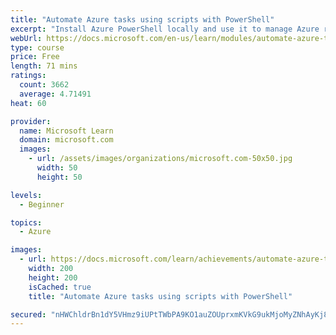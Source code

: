 ```yaml
---
title: "Automate Azure tasks using scripts with PowerShell"
excerpt: "Install Azure PowerShell locally and use it to manage Azure resources."
webUrl: https://docs.microsoft.com/en-us/learn/modules/automate-azure-tasks-with-powershell/
type: course
price: Free
length: 71 mins
ratings:
  count: 3662
  average: 4.71491
heat: 60

provider:
  name: Microsoft Learn
  domain: microsoft.com
  images:
    - url: /assets/images/organizations/microsoft.com-50x50.jpg
      width: 50
      height: 50

levels:
  - Beginner

topics:
  - Azure

images:
  - url: https://docs.microsoft.com/learn/achievements/automate-azure-tasks-with-powershell-social.png
    width: 200
    height: 200
    isCached: true
    title: "Automate Azure tasks using scripts with PowerShell"

secured: "nHWChldrBn1dY5VHmz9iUPtTWbPA9KO1auZOUprxmKVkG9ukMjoMyZNhAyKj8M/+3VPe42rUMZqNISx/yY+lF3cODEneDkfyR9iUNJI7KS9v5IwUF7hhTHmKf1hDPhxRizlLO8efzCf0z0Is9zkbcyJ8Kinc8noshR2hnu/oxjAeCI1nw1cf3PeIjEPBIlMJjCJsb8SIY7/gQRclYansI7qD2DmEHaaAXVHeoEoHKqNM/Z/Iw76ocwi/AD0XW40uLp9r/gs0kv0rcBF3vW62g0K7u3nx2rv9nTvEmy5NyxPbWS3WOriKOm/NR6H7/1seYc0ffqfls7bS/G5BYYcuyjddSrpyBTqnf1RLhBD80H+gi85Vk2FGjWvar+nwOynU3AJ8HhCw9UpMxxNwDyFi+g==;TejcgexIAgLMHlLZs6i7+A=="
---
```


